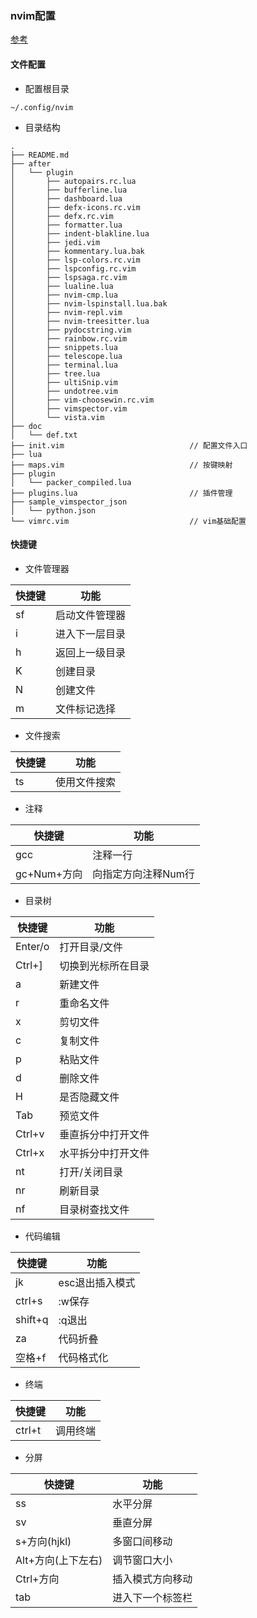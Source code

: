 ### nvim配置
[参考](https://www.cnblogs.com/SR-Program/p/15773546.html)

#### 文件配置

* 配置根目录

```shell
~/.config/nvim
```

* 目录结构
```shell
.
├── README.md
├── after
│   └── plugin
│       ├── autopairs.rc.lua
│       ├── bufferline.lua
│       ├── dashboard.lua
│       ├── defx-icons.rc.vim
│       ├── defx.rc.vim
│       ├── formatter.lua
│       ├── indent-blakline.lua
│       ├── jedi.vim
│       ├── kommentary.lua.bak
│       ├── lsp-colors.rc.vim
│       ├── lspconfig.rc.vim
│       ├── lspsaga.rc.vim
│       ├── lualine.lua
│       ├── nvim-cmp.lua
│       ├── nvim-lspinstall.lua.bak
│       ├── nvim-repl.vim
│       ├── nvim-treesitter.lua
│       ├── pydocstring.vim
│       ├── rainbow.rc.vim
│       ├── snippets.lua
│       ├── telescope.lua
│       ├── terminal.lua
│       ├── tree.lua
│       ├── ultiSnip.vim
│       ├── undotree.vim
│       ├── vim-choosewin.rc.vim
│       ├── vimspector.vim
│       └── vista.vim
├── doc
│   └── def.txt
├── init.vim                            // 配置文件入口
├── lua
├── maps.vim                            // 按键映射
├── plugin
│   └── packer_compiled.lua
├── plugins.lua                         // 插件管理
├── sample_vimspector_json
│   └── python.json
└── vimrc.vim                           // vim基础配置
```

#### 快捷键

* 文件管理器

| 快捷键 | 功能 |
|---| ---|
| sf | 启动文件管理器 |
| i | 进入下一层目录 |
| h | 返回上一级目录 |
| K | 创建目录 |
| N | 创建文件 |
| m | 文件标记选择 |

* 文件搜索

| 快捷键 | 功能 |
|---| ---|
| ts | 使用文件搜索 |

* 注释

| 快捷键 | 功能 |
|---| ---|
| gcc | 注释一行 |
| gc+Num+方向 | 向指定方向注释Num行 |

* 目录树

| 快捷键 | 功能 |
|---| ---|
| Enter/o | 打开目录/文件 |
| Ctrl+] | 切换到光标所在目录 |
| a | 新建文件 |
| r | 重命名文件 |
| x | 剪切文件 |
| c | 复制文件 |
| p | 粘贴文件 |
| d | 删除文件 |
| H | 是否隐藏文件 |
| Tab | 预览文件 |
| Ctrl+v | 垂直拆分中打开文件 |
| Ctrl+x | 水平拆分中打开文件 |
| nt | 打开/关闭目录 |
| nr | 刷新目录 |
| nf | 目录树查找文件 |

* 代码编辑

| 快捷键 | 功能 |
|---| ---|
| jk | esc退出插入模式 |
| ctrl+s | :w保存 |
| shift+q | :q退出 |
| za | 代码折叠 |
| 空格+f | 代码格式化 |

* 终端

| 快捷键 | 功能 |
|---| ---|
| ctrl+t | 调用终端 |

* 分屏

| 快捷键 | 功能 |
|---| ---|
| ss | 水平分屏 |
| sv | 垂直分屏 |
| s+方向(hjkl) | 多窗口间移动 |
| Alt+方向(上下左右) | 调节窗口大小 |
| Ctrl+方向 | 插入模式方向移动 |
| tab | 进入下一个标签栏 |

